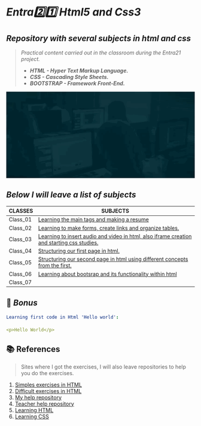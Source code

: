 # _Entra2️⃣1️⃣ Html5 and Css3_

## _Repository with several subjects in html and css_

> _Practical content carried out in the classroom during the Entra21 project._
>
> - **_HTML - Hyper Text Markup Language._**
> - **_CSS - Cascading Style Sheets._**
> - **_BOOTSTRAP - Framework Front-End._**

![Gif Entra21](https://raw.githubusercontent.com/seiler-emerson/Entra21_Logica_Java_2022/main/gif/entra21.gif)

## _Below I will leave a list of subjects_

| CLASSES | SUBJECTS |
|---------|---------|
|Class_01|[Learning the main tags and making a resume](./Class_01/)
|Class_02|[Learning to make forms, create links and organize tables.](./Class_02/)
|Class_03|[Learning to insert audio and video in html, also iframe creation and starting css studies.](./Class_03/)
|Class_04|[Structuring our first page in html.](./Class_04/)
|Class_05|[Structuring our second page in html using different concepts from the first.](./Class_05/)
|Class_06|[Learning about bootsrap and its functionality within html](./Class_06/)
|Class_07|[](./Class_07/)

## 🎫 _Bonus_

```yaml
Learning first code in Html 'Hello world':

<p>Hello World</p>
```

## 📚 References 

> Sites where I got the exercises, I will also leave repositories to help you do the exercises.

1. [Simples exercises in HTML](https://paginas.fe.up.pt/~ci07041/scc/trabalhos.html)
2. [Difficult exercises in HTML](https://sites.google.com/site/desenvolvimentowebi20121/material-de-apoio/listas-de-exercicios)
3. [My help repository](https://github.com/ArthurEstevan/Entra21_Html5_Css3)
4. [Teacher help repository](https://github.com/oliota/entra21-aulas-frontend-html5-css3)
5. [Learning HTML](http://www.clem.ufba.br/tuts/html/c22.htm)
6. [Learning CSS](https://www.w3schools.com/css/default.asp)

